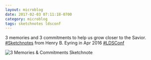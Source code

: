```yaml
---
layout: microblog
date: 2017-02-03 07:11:18-0700
category: microblog
tags: sketchnotes ldsconf
---
```

3 memories and 3 commitments to help us grow closer to the Savior. [#Sketchnotes](/tags/sketchnotes) from Henry B. Eyring in Apr 2016 [#LDSConf](/tags/ldsconf)

![3 Memories & Commitments Sketchnote](/images/microblog/201702030711.jpg)
